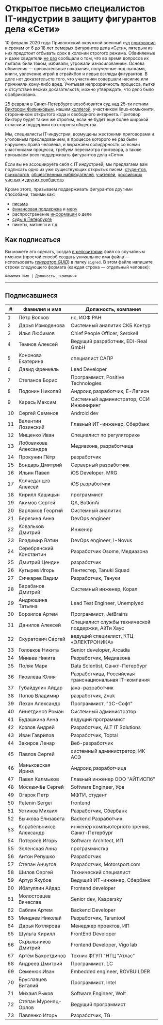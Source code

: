 # Открытое письмо специалистов IT-индустрии в защиту фигурантов дела «Сети» 

10 февраля 2020 года Приволжский окружной военный суд [приговорил](https://zona.media/news/2020/02/10/pnz18) к срокам от 6 до 18 лет семерых фигурантов дела [«Сети»](https://meduza.io/feature/2018/06/14/ya-sdalsya-prakticheski-srazu-kak-fsb-pod-pytkami-vybivaet-priznaniya-u-antifashistov), пятерым из них предстоит отбывать срок в колонии строгого режима. Обвиняемые и даже свидетели [не раз](https://twitter.com/sssmirnov/status/1226767770668404736) сообщали о том, что во время допросов их пытали: били током, избивали, угрожали изнасилованием. Основа обвинения — признательные показания, полученные под пытками, книги, увлечение игрой в страйкбол и левые взгляды фигурантов. В деле нет доказательств того, что участники совершали насилие или причиняли кому-либо вред. Учитывая непрозрачность процесса, пытки и отсутствие веских доказательств, можно утверждать, что дело было сфабриковано. 

25 февраля в Санкт-Петербурге возобновится суд над 25-ти летним [Виктором Филинковым](https://rupression.com/person/viktor-filinkov/), нашим [коллегой](https://github.com/RussianBruteForce), участником linux-комьюнити, сторонником открытого кода и свободного интернета. Приговор Виктору будет таким же строгим, если не будет еще более широкой огласки и поддержки со стороны общества. 

Мы, специалисты IT-индустрии, возмущены жестокими приговорами и уголовным преследованием, в процессе которого не раз были нарушены права человека, и выражаем солидарность со всеми участниками процесса, требуем пересмотра приговора, а также призываем всех поддерживать фигурантов дела «Сети». 

Если вы не ассоциируете себя с IT индустрией, мы предлагаем вам подписать одно из уже существующих открытых писем: [студентов](https://doxajournal.ru/support_networkcase), [психологов](https://docs.google.com/forms/d/e/1FAIpQLSfS7j5wJEcY3uggSpL4yp9YHuYKyVTrZLP_WBbnyytx5O9z-A/viewform), [общественных наблюдателей](https://www.facebook.com/story.php?story_fbid=2670390803075933&id=100003151178607), [учителей](https://pedagog-prof.org/novosti/privlech-vinovnykh-v-primenenii-pytok-zayavlenie-profsoyuza-uchitel-po-delu-seti), [российских ученых](http://scientific.ru/zayavlenie-po-delu-seti/) и [других сообществ](https://rupression.com/2020/02/15/we-are-network/).

Кроме этого, призываем поддерживать фигурантов другими способами, такими как: 
* [письма](http://rosuznik.org/arrests)
* [финансовая поддержка](https://rupression.com/support/) и [мерч](https://rupression.com/merch/)
* распространение [информации](https://rupression.com/kak-fsb-fabrikuet-delo-terrorizme-protiv-antifashistov-v-rossii/) о деле
* [суды в Петербурге](https://afisha.zona.media/)
* пикеты, митинги и т.д.

## Как подписаться

Вы можете это сделать, создав [в репозитории](https://github.com/developers-against-repressions/network-case) файл со случайным именем (простой способ создать уникальное имя файла — использовать *[генератор GUID](https://www.guidgenerator.com/online-guid-generator.aspx)*) в папку `signed`. В этом файле напишите строки
следующего формата (каждая строка — отдельный человек):
```
Фамилия Имя | Должность, компания
```

***

## Подписавшиеся

| #    | Фамилия и имя                      |  Должность, компания                    |
|------|------------------------------------|-----------------------------------------|
| 1    | Пётр Волков              | нс, ИОФ РАН                     |
| 2    | Дарья Измоденова    | Системный аналитик СКБ Контур |
| 3    | Илья Любимов            | Chief People Officer, Serokell          |
| 4    | Темнов Алексей        | Ведущий разработчик, EDI-Real GmbH |
| 5    | Кононова Екатерина | специалист САПР           |
| 6    | Давид Френкель        | Lead Developer                          |
| 7    | Степанов Борис        | Программист, Positive Technologies |
| 8    | Подонин Николай      | Андроид разработчик, Е-Легион |
| 9    | Карась Максим          | Системный администратор, ССИ Инжиниринг |
| 10   | Сергей Семенов        | Android dev                             |
| 11   | Валентин Лозинский | Главный ИТ-инженер, Сбербанк |
| 12   | Мищенко Иван            | Специалист по регуляторике |
| 13   | Лобовикова Александра | Медиазона, разработчица |
| 14   | Прокунин Пётр          | разработчик                  |
| 15   | Бондарь Дмитрий      | Серверный разработчик |
| 16   | Ильин Павел              | iOS Developer, MRG                      |
| 17   | Колчеданцев Алексей | iOS разработчик              |
| 18   | Кирилл Кашицын        | программист                  |
| 19   | Акимов Сергей          | QA, BotkinAi                            |
| 20   | Варламов Георгий    | Системный аналитик     |
| 21   | Березина Анна          | DevOps engineer                         |
| 22   | Ковальков Дмитрий  | Инженер                          |
| 23   | Владимир Ватин        | DevOps engineer, I-Novus                |
| 24   | Серебрянский Константин | Разработчик Osome, Медиазона |
| 25   | Дмитрий Цендин        | разработчик                  |
| 26   | Кутырев Игорь          | Пентестер, Tanuki Squad        |
| 27   | Сичкарев Вадим        | Разработчик, Тануки    |
| 28   | Барабанов Дмитрий  | Системный инженер, Корал |
| 29   | Андрюшина Татьяна  | Lead Test Engineer, Unemplyed           |
| 30   | Борзилов Артем        | Программист, JetBrains       |
| 31   | Данилов Алексей      | Специалист службы технической поддержки, АйТи Хаус |
| 32   | Скуратович Сергей  | ведущий специалист, КТЦ «ЭЛЕКТРОНИКА» |
| 33   | Головков Никита      | Senior developer, Arcadia               |
| 34   | Минаев Никита          | Разработчик, Медиазона |
| 35   | Поляк Марк                | Data Scientist, Санкт-Петербург |
| 36   | Яковлева Юлия          | Разработчица, Российская транснациональная IT-компания |
| 37   | Губайдулин Айдар    | java-разработчик             |
| 38   | Попов Владимир        | разработчик, Zvuk            |
| 39   | Лехан Александр      | Программист, "1С-Софт"  |
| 40   | Айнетдинов Роман    | Системный администратор |
| 41   | Будашкина Анна        | ведущий программист   |
| 42   | Козлов Андрей          | Разработчик, ALT IT Solutions |
| 43   | Иван Гаврилов          | Разработчик, Toptal          |
| 44   | Закиров Ленар          | Веб-разработчик           |
| 45   | Павлов Сергей          | системный администратор, ИК АСЭ |
| 46   | Маньковская Ирина  | Андроид разработчица |
| 47   | Павел Калмыков        | Главный инженер ООО "АЙТИСПб" |
| 48   | Москвичёв Сергей    | Software Engineer, Уфа               |
| 49   | Огарок Петр              | МФТИ, студент                |
| 50   | Petenin Sergei                     | frontend                                |
| 51   | Устинов Михаил        | Разработчик, Сбербанк |
| 52   | Бычкова Елизавета  | Backend Разработчик          |
| 53   | Корабельников Александр | инженер компьютерного зрения, Санкт-Петербург |
| 54   | Потеряев Игорь        | Software Architect, ИП                |
| 55   | Зеленская Анна        | программистка              |
| 56   | Антон Репушко          | Разработчик                  |
| 57   | Степан Анчугов        | Разработчик, Motorsport.com  |
| 58   | Шилов Сергей            | Технический специалист |
| 59   | Артур Якубов            | Ведущий ИТ-инженер, Сбербанк |
| 60   | Ибатуллин Айдар      | Frontend developer                      |
| 61   | Молостовцев Вячеслав | Senior dev, Kaspersky                   |
| 62   | Саблин Артем            | Backend Developer                       |
| 63   | Мендяев Николай      | Разработчик, Tarantool       |
| 64   | Дарья Котлярова      | Менеджер проектов, ИП |
| 65   | Шульга Кирилл          | FrontEnd Developer                      |
| 66   | Скрыльников Дмитрий | Frontend Developer, Vigo lab            |
| 67   | Артём Бахретдинов  | Техник ФГУП "НТЦ "Атлас" |
| 68   | Андреев Дмитрий      | Программист, 1С             |
| 69   | Семенюк Иван            | Embedded engineer, ROVBUILDER           |
| 70   | Бруславцев Виталий | Программист, Intel           |
| 71   | Михаил Рыков            | Software Engineer, Wolt                 |
| 72   | Степан Муренец-Орлов | Ведущий программист   |
| 73   | Павленко Игорь        | Разработчик, TG              |
